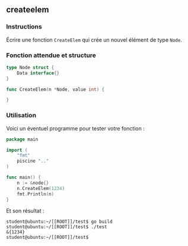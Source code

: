 ## createelem

### Instructions

Écrire une fonction `CreateElem` qui crée un nouvel élément de type `Node`.

### Fonction attendue et structure

```go
type Node struct {
	Data interface{}
}

func CreateElem(n *Node, value int) {

}
```

### Utilisation

Voici un éventuel programme pour tester votre fonction :

```go
package main

import (
	"fmt"
	piscine ".."
)

func main() {
	n := &node{}
	n.CreateElem(1234)
	fmt.Println(n)
}
```

Et son résultat :

```console
student@ubuntu:~/[[ROOT]]/test$ go build
student@ubuntu:~/[[ROOT]]/test$ ./test
&{1234}
student@ubuntu:~/[[ROOT]]/test$
```
